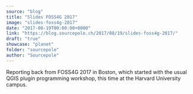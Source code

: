 ```yaml
---
source: "blog"
title: "Slides FOSS4G 2017"
image: "slides-foss4g-2017"
date: "2017-08-19T00:00:00+0000"
link: "https://blog.sourcepole.ch/2017/08/19/slides-foss4g-2017/"
draft: "true"
showcase: "planet"
folder: "sourcepole"
author: "Sourcepole"
---
```


<p>Reporting back from FOSS4G 2017 in Boston, which started with the usual QGIS plugin programming workshop, this time at the Harvard University campus.</p>
